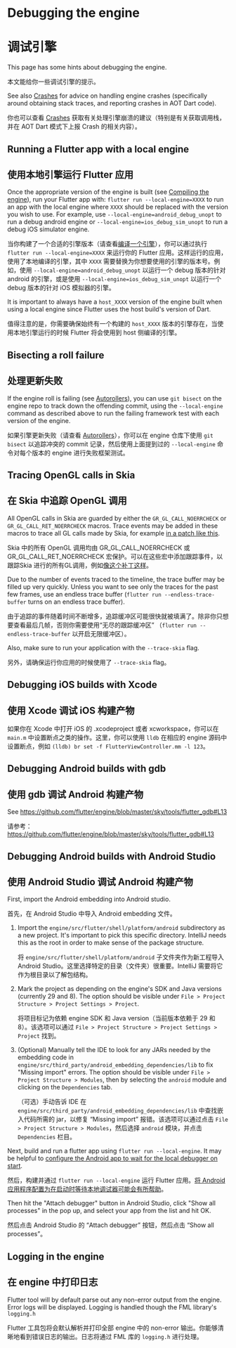# Debugging the engine

# 调试引擎

This page has some hints about debugging the engine.

本文能给你一些调试引擎的提示。

See also [Crashes](https://github.com/flutter/flutter/wiki/Crashes) for advice on handling engine crashes (specifically around obtaining stack traces, and reporting crashes in AOT Dart code).

你也可以查看  [Crashes](https://github.com/flutter/flutter/wiki/Crashes) 获取有关处理引擎崩溃的建议（特别是有关获取调用栈，并在 AOT Dart 模式下上报 Crash 的相关内容）。

## Running a Flutter app with a local engine

## 使用本地引擎运行 Flutter 应用

Once the appropriate version of the engine is built (see [Compiling the engine](https://github.com/flutter/flutter/wiki/Compiling-the-engine)), run your Flutter app with: `flutter run --local-engine=XXXX` to run an app with the local engine where `XXXX` should be replaced with the version you wish to use. For example, use `--local-engine=android_debug_unopt` to run a debug android engine or `--local-engine=ios_debug_sim_unopt` to run a debug iOS simulator engine.

当你构建了一个合适的引擎版本（请查看[编译一个引擎](https://github.com/flutter/flutter/wiki/Compiling-the-engine)），你可以通过执行 `flutter run --local-engine=XXXX` 来运行你的 Flutter 应用。这样运行的应用，使用了本地编译的引擎，其中 `XXXX` 需要替换为你想要使用的引擎的版本号。例如，使用 `--local-engine=android_debug_unopt` 以运行一个 debug 版本的针对 android 的引擎，或是使用 `--local-engine=ios_debug_sim_unopt` 以运行一个 debug 版本的针对 iOS 模拟器的引擎。

It is important to always have a `host_XXXX` version of the engine built when using a local engine since Flutter uses the host build's version of Dart.

值得注意的是，你需要确保始终有一个构建的 `host_XXXX` 版本的引擎存在，当使用本地引擎运行的时候 Flutter 将会使用到 host 侧编译的引擎。

## Bisecting a roll failure

## 处理更新失败

If the engine roll is failing (see [Autorollers](https://github.com/flutter/flutter/wiki/Autorollers)), you can use `git bisect` on the engine repo to track down the offending commit, using the `--local-engine` command as described above to run the failing framework test with each version of the engine.

如果引擎更新失败（请查看 [Autorollers](https://github.com/flutter/flutter/wiki/Autorollers)），你可以在 engine 仓库下使用 `git bisect` 以追踪冲突的 commit 记录，然后使用上面提到过的 `--local-engine` 命令对每个版本的 engine 进行失败框架测试。

## Tracing OpenGL calls in Skia

## 在 Skia 中追踪 OpenGL 调用

All OpenGL calls in Skia are guarded by either the `GR_GL_CALL_NOERRCHECK` or `GR_GL_CALL_RET_NOERRCHECK` macros. Trace events may be added in these macros to trace all GL calls made by Skia, for example [in a patch like this](https://gist.github.com/chinmaygarde/607eb86d5447615b9cf2804a4f8fb1ce).

Skia 中的所有 OpenGL 调用均由 GR_GL_CALL_NOERRCHECK 或 GR_GL_CALL_RET_NOERRCHECK 宏保护。可以在这些宏中添加跟踪事件，以跟踪Skia 进行的所有GL调用，例如[像这个补丁这样](https://gist.github.com/chinmaygarde/607eb86d5447615b9cf2804a4f8fb1ce)。

Due to the number of events traced to the timeline, the trace buffer may be filled up very quickly. Unless you want to see only the traces for the past few frames, use an endless trace buffer (`flutter run --endless-trace-buffer` turns on an endless trace buffer).

由于追踪的事件随着时间不断增多，追踪缓冲区可能很快就被填满了。除非你只想要查看最后几帧，否则你需要使用“无尽的跟踪缓冲区” （`flutter run --endless-trace-buffer` 以开启无限缓冲区）。

Also, make sure to run your application with the `--trace-skia` flag.

另外，请确保运行你应用的时候使用了 `--trace-skia` flag。

## Debugging iOS builds with Xcode

## 使用 Xcode 调试 iOS 构建产物

如果你在 Xcode 中打开 iOS 的 .xcodeproject 或者 xcworkspace，你可以在 `main.m` 中设置断点之类的操作。这里，你可以使用 `lldb` 在相应的 engine 源码中设置断点，例如 `(lldb) br set -f FlutterViewController.mm -l 123`。

## Debugging Android builds with gdb

## 使用 gdb 调试 Android 构建产物

See https://github.com/flutter/engine/blob/master/sky/tools/flutter_gdb#L13

请参考：https://github.com/flutter/engine/blob/master/sky/tools/flutter_gdb#L13

## Debugging Android builds with Android Studio

## 使用 Android Studio 调试 Android 构建产物

First, import the Android embedding into Android studio.

首先，在 Android Studio 中导入 Android embedding 文件。

1. Import the `engine/src/flutter/shell/platform/android` subdirectory as a new project. It's important to pick this specific directory. IntelliJ needs this as the root in order to make sense of the package structure.

   将 `engine/src/flutter/shell/platform/android` 子文件夹作为新工程导入 Android Studio。这里选择特定的目录（文件夹）很重要。IntelliJ 需要将它作为根目录以了解包结构。

2. Mark the project as depending on the engine's SDK and Java versions (currently 29 and 8). The option should be visible under `File > Project Structure > Project Settings > Project`.

   将项目标记为依赖 engine SDK 和 Java version（当前版本依赖于 29 和 8）。该选项可以通过 `File > Project Structure > Project Settings > Project` 找到。

3. (Optional) Manually tell the IDE to look for any JARs needed by the embedding code in `engine/src/third_party/android_embedding_dependencies/lib` to fix "Missing import" errors. The option should be visible under `File > Project Structure > Modules`, then by selecting the `android` module and clicking on the `Dependencies` tab.

   （可选）手动告诉 IDE 在 `engine/src/third_party/android_embedding_dependencies/lib` 中查找嵌入代码所需的 jar，以修复 “Missing import” 报错。该选项可以通过点击 `File > Project Structure > Modules`，然后选择 `android` 模块，并点击 `Dependencies` 栏目。

Next, build and run a flutter app using `flutter run --local-engine`. It may be helpful to [configure the Android app to wait for the local debugger on start](https://developer.android.com/reference/android/os/Debug.html#waitForDebugger()).

然后，构建并通过 `flutter run --local-engine` 运行 Flutter 应用。[将 Android应用程序配置为在启动时等待本地调试器可能会有所帮助](https://developer.android.com/reference/android/os/Debug.html#waitForDebugger())。

Then hit the "Attach debugger" button in Android Studio, click "Show all processes" in the pop up, and select your app from the list and hit OK.

然后点击  Android Studio 的 “Attach debugger”  按钮，然后点击 “Show all processes”。

## Logging in the engine

## 在 engine 中打印日志

Flutter tool will by default parse out any non-error output from the engine. Error logs will be displayed. Logging is handled though the FML library's `logging.h`

Flutter 工具包将会默认解析并打印全部 engine 中的 non-error 输出。你能够清晰地看到错误日志的输出。日志将通过 FML 库的 `logging.h` 进行处理。

